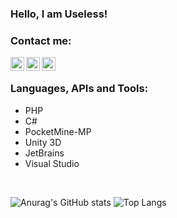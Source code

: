 ### Hello, I am Useless!

### Contact me:
[<img align="left" alt="TeremunArt | Discord" width="22px" src="https://cdn.jsdelivr.net/npm/simple-icons@5.16.0/icons/discord.svg" />][discord]
[<img align="left" alt="TeremunArt | Twitter" width="22px" src="https://cdn.jsdelivr.net/npm/simple-icons@5.16.0/icons/twitter.svg" />][twitter]
[<img align="left" alt="TeremunArt | Instagram" width="22px" src="https://cdn.jsdelivr.net/npm/simple-icons@5.16.0/icons/instagram.svg" />][instagram]
<br/>

### Languages, APIs and Tools:
- PHP
- C#
- PocketMine-MP
- Unity 3D
- JetBrains
- Visual Studio
<br/>


![Anurag's GitHub stats](https://github-readme-stats.vercel.app/api?username=useles-s&show_icons=true)
![Top Langs](https://github-readme-stats.vercel.app/api/top-langs/?username=useles-s&show_icons=true)

[twitter]: https://twitter.com/teremunart
[instagram]: https://instagram.com/teremunart
[discord]: https://discord.gg/RfX2UYwQNd
